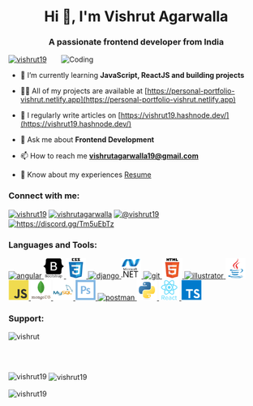 <h1 align="center">Hi 👋, I'm Vishrut Agarwalla</h1>
<h3 align="center">A passionate frontend developer from India</h3>
<img align="right" alt="Coding" width="400" src="https://cdn-images-1.medium.com/fit/t/1600/480/0*7Q3yvSIv_t0ioJ-Z.gif">

<p align="left"> <a href="https://twitter.com/vishrut19" target="blank"><img src="https://img.shields.io/twitter/follow/vishrut19?logo=twitter&style=for-the-badge" alt="vishrut19" /></a> </p>

- 🌱 I’m currently learning **JavaScript, ReactJS and building projects**

- 👨‍💻 All of my projects are available at [https://personal-portfolio-vishrut.netlify.app](https://personal-portfolio-vishrut.netlify.app)

- 📝 I regularly write articles on [https://vishrut19.hashnode.dev/](https://vishrut19.hashnode.dev/)

- 💬 Ask me about **Frontend Development**

- 📫 How to reach me **vishrutagarwalla19@gmail.com**

- 📄 Know about my experiences [Resume](https://drive.google.com/file/d/11rE9sntEOJ-9UUN0pUoNCeqNYzh1Vzcj/view?usp=sharing)

<h3 align="left">Connect with me:</h3>
<p align="left">
<a href="https://twitter.com/vishrut19" target="blank"><img align="center" src="https://raw.githubusercontent.com/rahuldkjain/github-profile-readme-generator/master/src/images/icons/Social/twitter.svg" alt="vishrut19" height="30" width="40" /></a>
<a href="https://linkedin.com/in/vishrutagarwalla" target="blank"><img align="center" src="https://raw.githubusercontent.com/rahuldkjain/github-profile-readme-generator/master/src/images/icons/Social/linked-in-alt.svg" alt="vishrutagarwalla" height="30" width="40" /></a>
<a href="https://hashnode.com/@vishrut19" target="blank"><img align="center" src="https://raw.githubusercontent.com/rahuldkjain/github-profile-readme-generator/master/src/images/icons/Social/hashnode.svg" alt="@vishrut19" height="30" width="40" /></a>
<a href="https://discord.gg/https://discord.gg/Tm5uEbTz" target="blank"><img align="center" src="https://raw.githubusercontent.com/rahuldkjain/github-profile-readme-generator/master/src/images/icons/Social/discord.svg" alt="https://discord.gg/Tm5uEbTz" height="30" width="40" /></a>
</p>

<h3 align="left">Languages and Tools:</h3>
<p align="left"> <a href="https://angular.io" target="_blank" rel="noreferrer"> <img src="https://angular.io/assets/images/logos/angular/angular.svg" alt="angular" width="40" height="40"/> </a> <a href="https://getbootstrap.com" target="_blank" rel="noreferrer"> <img src="https://raw.githubusercontent.com/devicons/devicon/master/icons/bootstrap/bootstrap-plain-wordmark.svg" alt="bootstrap" width="40" height="40"/> </a> <a href="https://www.w3schools.com/css/" target="_blank" rel="noreferrer"> <img src="https://raw.githubusercontent.com/devicons/devicon/master/icons/css3/css3-original-wordmark.svg" alt="css3" width="40" height="40"/> </a> <a href="https://www.djangoproject.com/" target="_blank" rel="noreferrer"> <img src="https://cdn.worldvectorlogo.com/logos/django.svg" alt="django" width="40" height="40"/> </a> <a href="https://dotnet.microsoft.com/" target="_blank" rel="noreferrer"> <img src="https://raw.githubusercontent.com/devicons/devicon/master/icons/dot-net/dot-net-original-wordmark.svg" alt="dotnet" width="40" height="40"/> </a> <a href="https://git-scm.com/" target="_blank" rel="noreferrer"> <img src="https://www.vectorlogo.zone/logos/git-scm/git-scm-icon.svg" alt="git" width="40" height="40"/> </a> <a href="https://www.w3.org/html/" target="_blank" rel="noreferrer"> <img src="https://raw.githubusercontent.com/devicons/devicon/master/icons/html5/html5-original-wordmark.svg" alt="html5" width="40" height="40"/> </a> <a href="https://www.adobe.com/in/products/illustrator.html" target="_blank" rel="noreferrer"> <img src="https://www.vectorlogo.zone/logos/adobe_illustrator/adobe_illustrator-icon.svg" alt="illustrator" width="40" height="40"/> </a> <a href="https://www.java.com" target="_blank" rel="noreferrer"> <img src="https://raw.githubusercontent.com/devicons/devicon/master/icons/java/java-original.svg" alt="java" width="40" height="40"/> </a> <a href="https://developer.mozilla.org/en-US/docs/Web/JavaScript" target="_blank" rel="noreferrer"> <img src="https://raw.githubusercontent.com/devicons/devicon/master/icons/javascript/javascript-original.svg" alt="javascript" width="40" height="40"/> </a> <a href="https://www.mongodb.com/" target="_blank" rel="noreferrer"> <img src="https://raw.githubusercontent.com/devicons/devicon/master/icons/mongodb/mongodb-original-wordmark.svg" alt="mongodb" width="40" height="40"/> </a> <a href="https://www.mysql.com/" target="_blank" rel="noreferrer"> <img src="https://raw.githubusercontent.com/devicons/devicon/master/icons/mysql/mysql-original-wordmark.svg" alt="mysql" width="40" height="40"/> </a> <a href="https://www.photoshop.com/en" target="_blank" rel="noreferrer"> <img src="https://raw.githubusercontent.com/devicons/devicon/master/icons/photoshop/photoshop-line.svg" alt="photoshop" width="40" height="40"/> </a> <a href="https://postman.com" target="_blank" rel="noreferrer"> <img src="https://www.vectorlogo.zone/logos/getpostman/getpostman-icon.svg" alt="postman" width="40" height="40"/> </a> <a href="https://www.python.org" target="_blank" rel="noreferrer"> <img src="https://raw.githubusercontent.com/devicons/devicon/master/icons/python/python-original.svg" alt="python" width="40" height="40"/> </a> <a href="https://reactjs.org/" target="_blank" rel="noreferrer"> <img src="https://raw.githubusercontent.com/devicons/devicon/master/icons/react/react-original-wordmark.svg" alt="react" width="40" height="40"/> </a> <a href="https://www.typescriptlang.org/" target="_blank" rel="noreferrer"> <img src="https://raw.githubusercontent.com/devicons/devicon/master/icons/typescript/typescript-original.svg" alt="typescript" width="40" height="40"/> </a> </p>

<h3 align="left">Support:</h3>
<p><a href="https://www.buymeacoffee.com/vishrut"> <img align="left" src="https://cdn.buymeacoffee.com/buttons/v2/default-yellow.png" height="50" width="210" alt="vishrut" /></a></p><br><br>

<br><p><img align="left" src="https://github-readme-stats.vercel.app/api/top-langs?username=vishrut19&show_icons=true&locale=en&layout=compact" alt="vishrut19" /></p>

<p>&nbsp;<img align="center" src="https://github-readme-stats.vercel.app/api?username=vishrut19&show_icons=true&locale=en" alt="vishrut19" /></p>

<p><img align="center" src="https://github-readme-streak-stats.herokuapp.com/?user=vishrut19&" alt="vishrut19" /></p>
